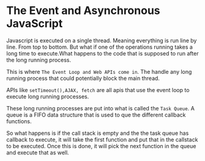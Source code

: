 # The Event and Asynchronous JavaScript

Javascript is executed on a single thread. Meaning everything is run line by line. From top to bottom. But what if one of the operations running takes a long time to execute.What happens to the code that is supposed to run after the long running process.

This is where `The Event Loop and Web APIs come in`. The handle any long running process that could potentially block the main thread. 

APIs like `setTimeout(),AJAX, fetch` are all apis that use the event loop to execute long running processes.


These long running processes are put into what is called the `Task Queue`. A queue is a FIFO data structure that is used to que the different callback functions.

So what happens is if the call stack is empty and the the task queue has callback to execute, it will take the first function and put that in the callstack to be executed. Once this is done, it will pick the next function in the queue and execute that as well.
